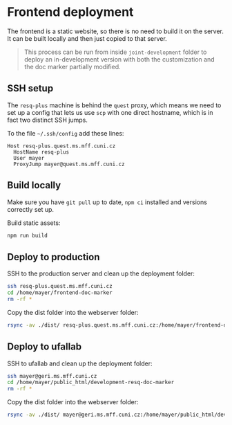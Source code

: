 # Frontend deployment

The frontend is a static website, so there is no need to build it on the server. It can be built locally and then just copied to that server.

> This process can be run from inside `joint-development` folder to deploy an in-development version with both the customization and the doc marker partially modified.


## SSH setup

The `resq-plus` machine is behind the `quest` proxy, which means we need to set up a config that lets us use `scp` with one direct hostname, which is in fact two distinct SSH jumps.

To the file `~/.ssh/config` add these lines:

```
Host resq-plus.quest.ms.mff.cuni.cz
  HostName resq-plus
  User mayer
  ProxyJump mayer@quest.ms.mff.cuni.cz
```


## Build locally

Make sure you have `git pull` up to date, `npm ci` installed and versions correctly set up.

Build static assets:

```bash
npm run build
```


## Deploy to production

SSH to the production server and clean up the deployment folder:

```bash
ssh resq-plus.quest.ms.mff.cuni.cz
cd /home/mayer/frontend-doc-marker
rm -rf *
```

Copy the dist folder into the webserver folder:

```bash
rsync -av ./dist/ resq-plus.quest.ms.mff.cuni.cz:/home/mayer/frontend-doc-marker/
```


## Deploy to ufallab

SSH to ufallab and clean up the deployment folder:

```bash
ssh mayer@geri.ms.mff.cuni.cz
cd /home/mayer/public_html/development-resq-doc-marker
rm -rf *
```

Copy the dist folder into the webserver folder:

```bash
rsync -av ./dist/ mayer@geri.ms.mff.cuni.cz:/home/mayer/public_html/development-resq-doc-marker
```
